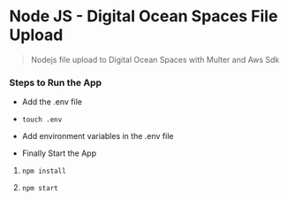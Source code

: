 # Node JS - Digital Ocean Spaces File Upload
> Nodejs file upload to Digital Ocean Spaces with Multer and Aws Sdk

### Steps to Run the App

- Add the .env file

- `touch .env`

- Add environment variables in the .env file

- Finally Start the App

1. `npm install`

2. `npm start`

